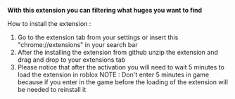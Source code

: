 **With this extension you can filtering what huges you want to find**

How to install the extension : 
1. Go to the extension tab from your settings or insert this "chrome://extensions" in your search bar 
2. After the installing the extension from github unzip the extension and drag and drop to your extensions tab
3. Please notice that after the activation you will need to wait 5 minutes to load the extension in roblox
NOTE : Don't enter 5 minutes in game because if you enter in the game before the loading of the extension will be needed to reinstall it
